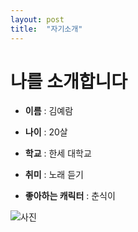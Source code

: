 ```yaml
---
layout: post
title:  "자기소개"
---
```


# 나를 소개합니다

- **이름** : 김예람

- **나이** : 20살
 
- **학교** : 한세 대학교

- **취미** : 노래 듣기

- **좋아하는 캐릭터** : 춘식이

![사진](https://user-images.githubusercontent.com/126880644/225527102-c25bcce7-fee0-4ec6-9e55-81fcc0c2f1fc.jpg)
